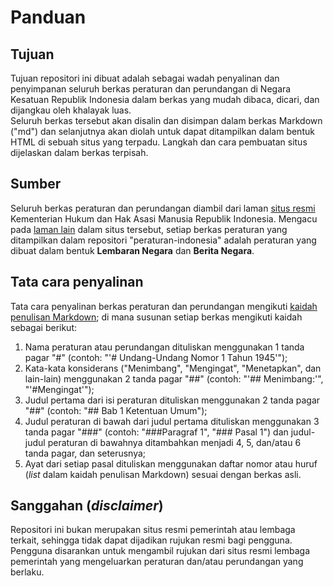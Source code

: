 # Panduan

## Tujuan

Tujuan repositori ini dibuat adalah sebagai wadah penyalinan dan penyimpanan seluruh berkas peraturan dan perundangan di Negara Kesatuan Republik Indonesia dalam berkas yang mudah dibaca, dicari, dan dijangkau oleh khalayak luas.</br>
Seluruh berkas tersebut akan disalin dan disimpan dalam berkas Markdown ("md") dan selanjutnya akan diolah untuk dapat ditampilkan dalam bentuk HTML di sebuah situs yang terpadu. Langkah dan cara pembuatan situs dijelaskan dalam berkas terpisah.

## Sumber

Seluruh berkas peraturan dan perundangan diambil dari laman [situs resmi](https://peraturan.go.id/) Kementerian Hukum dan Hak Asasi Manusia Republik Indonesia. Mengacu pada [laman lain](https://peraturan.go.id/profil.html) dalam situs tersebut, setiap berkas peraturan yang ditampilkan dalam repositori "peraturan-indonesia" adalah peraturan yang dibuat dalam bentuk **Lembaran Negara** dan **Berita Negara**.

## Tata cara penyalinan

Tata cara penyalinan berkas peraturan dan perundangan mengikuti [kaidah penulisan Markdown](https://www.markdownguide.org/basic-syntax); di mana susunan setiap berkas mengikuti kaidah sebagai berikut:
1. Nama peraturan atau perundangan dituliskan menggunakan 1 tanda pagar "#" (contoh: "'# Undang-Undang Nomor 1 Tahun 1945'");
2. Kata-kata konsiderans ("Menimbang", "Mengingat", "Menetapkan", dan lain-lain) menggunakan 2 tanda pagar "##" (contoh: "'## Menimbang:'", "'#Mengingat'");
3. Judul pertama dari isi peraturan dituliskan menggunakan 2 tanda pagar "##" (contoh: "## Bab 1 Ketentuan Umum");
4. Judul peraturan di bawah dari judul pertama dituliskan menggunakan 3 tanda pagar "###" (contoh: "###Paragraf 1", "### Pasal 1") dan judul-judul peraturan di bawahnya ditambahkan menjadi 4, 5, dan/atau 6 tanda pagar, dan seterusnya;
5. Ayat dari setiap pasal dituliskan menggunakan daftar nomor atau huruf (*list* dalam kaidah penulisan Markdown) sesuai dengan berkas asli.

## Sanggahan (*disclaimer*)

Repositori ini bukan merupakan situs resmi pemerintah atau lembaga terkait, sehingga tidak dapat dijadikan rujukan resmi bagi pengguna.</br>
Pengguna disarankan untuk mengambil rujukan dari situs resmi lembaga pemerintah yang mengeluarkan peraturan dan/atau perundangan yang berlaku.
